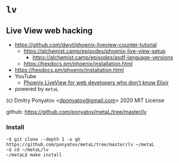 #  `lv`
## Live View web hacking

* https://github.com/dwyl/phoenix-liveview-counter-tutorial
  * https://alchemist.camp/episodes/phoenix-live-view-setup
    * https://alchemist.camp/episodes/asdf-language-versions
  * https://hexdocs.pm/phoenix/installation.html
* https://hexdocs.pm/phoenix/installation.html
* YouTube
  * [Phoenix LiveView for web developers who don't know Elixir](https://www.youtube.com/watch?v=U_Pe8Ru06fM)
* powered by `metaL`

(c) Dmitry Ponyatov <<dponyatov@gmail.com>> 2020 MIT License

github: https://github.com/ponyatov/metaL/tree/master/lv

### Install

```
~$ git clone --depth 1 -o gh https://github.com/ponyatov/metaL/tree/master/lv ~/metaL
~$ cd ~/metaL/lv
~/metaL$ make install
```

